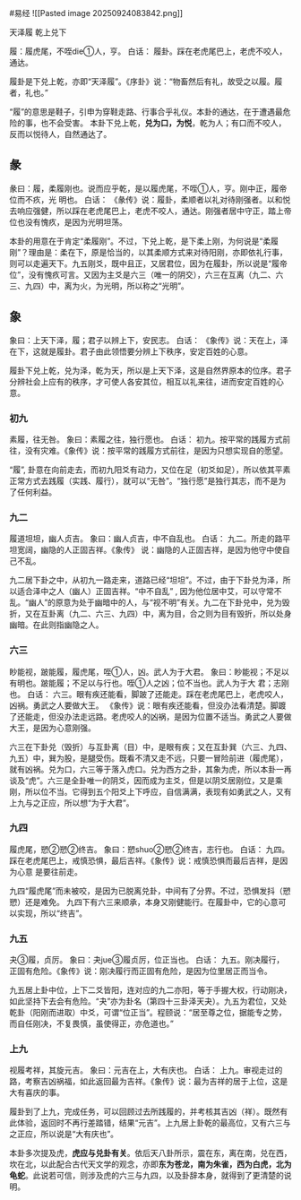 #易经 
![[Pasted image 20250924083842.png]]

天泽履   乾上兑下


履：履虎尾，不咥die①人，亨。
白话：
履卦。踩在老虎尾巴上，老虎不咬人，通达。

履卦是下兑上乾，亦即“天泽履”。《序卦》说：“物畜然后有礼，故受之以履。履者，礼也。”

“履”的意思是鞋子，引申为穿鞋走路、行事合乎礼仪。本卦的通达，在于遭遇最危险的事，也不会受害。
本卦下兑上乾，**兑为口，为悦**，乾为人；有口而不咬人，反而以悦待人，自然通达了。


## 彖
彖曰：履，柔履刚也。说而应乎乾，是以履虎尾，不咥①人，亨。刚中正，履帝位而不疚，光
明也。
白话：
《彖传》说：履卦，柔顺者以礼对待刚强者。以和悦去响应强健，所以踩在老虎尾巴上，老虎不咬人，通达。刚强者居中守正，踏上帝位也没有愧疚，是因为光明坦荡。

本卦的用意在于肯定“柔履刚”。不过，下兑上乾，是下柔上刚，为何说是“柔履刚”？理由是：柔在下，原是恰当的，以其柔顺方式来对待阳刚，亦即依礼行事，则可以走遍天下。九五刚爻，既中且正，又居君位，因为在履卦，所以说是“履帝位”，没有愧疚可言。又因为主爻是六三（唯一的阴交），六三在互离（九二、六三、九四）中，离为火，为光明，所以称之“光明”。


## 象
象曰：上天下泽，履；君子以辨上下，安民志。
白话：
《象传》说：天在上，泽在下，这就是履卦。君子由此领悟要分辨上下秩序，安定百姓的心意。
 
履卦下兑上乾，兑为泽，乾为天，所以是上天下泽，这是自然界原本的位序。君子分辨社会上应有的秩序，才可使人各安其位，相互以礼来往，进而安定百姓的心意。


### 初九
素履，往无咎。
象曰：素履之往，独行愿也。
白话：
初九。按平常的践履方式前往，没有灾难。《象传》说：按平常的践履方式前往，是因为只想实现自的愿望。

“履”, 卦意在向前走去，而初九阳爻有动力，又位在足（初爻如足），所以依其平素正常方式去践履（实践、履行），就可以“无咎”。“独行愿”是独行其志，而不是为了任何利益。


### 九二
履道坦坦，幽人贞吉。
象曰：幽人贞吉，中不自乱也。
白话：
九二。所走的路平坦宽阔，幽隐的人正固吉祥。《象传》 说：幽隐的人正固吉祥，是因为他守中使自己不乱。
 
九二居下卦之中，从初九一路走来，道路已经“坦坦”。不过，由于下卦兑为泽，所以适合泽中之人（幽人）正固吉祥。“中不自乱” , 因为他位居中艾，可以守常不乱。“幽人”的原意为处于幽暗中的人，与“视不明”有关。九二在下卦兑中，兑为毁折，又在互卦离（九二、六三、九四）中，离为目，合之则为目有毁折，所以处身幽暗。在此则指幽隐之人。


### 六三
眇能视，跛能履，履虎尾，咥①人，凶。武人为于大君。
象曰：眇能视；不足以有明也。跛能履；不足以与行也。咥①人之凶；位不当也。武人为于大
君；志刚也。
白话：
六三。眼有疾还能看，脚跛了还能走。踩在老虎尾巴上，老虎咬人，凶祸。勇武之人要做大王。
《象传》说：眼有疾还能看，但没办法看清楚。脚踱了还能走，但没办法走远路。老虎咬人的凶祸，是因为位置不适当。勇武之人要做大王，是因为心意刚强。
 
六三在下卦兑（毁折）与互卦离（目）中，是眼有疾；又在互卦巽（六三、九四、九五）中，巽为股，是腿受伤。既看不清又走不远，只要一冒险前进（履虎尾），就有凶祸。兑为口，六三等于落入虎口。兑为西方之卦，其象为虎，所以本卦一再谈及“虎”。六三是全卦唯一的阴爻，因而成为主爻，但是以阴爻居刚位，又是乘刚，所以位不当。它得到五个阳爻上下呼应，自信满满，表现有如勇武之人，又有上九与之正应，所以想“为于大君”。


### 九四
履虎尾，愬②愬②终吉。
象曰：愬shuo②愬②终吉，志行也。
白话：
九四。踩在老虎尾巴上，戒慎恐惧，最后吉祥。《象传》说：戒慎恐惧而最后吉祥，是因为心意
是要往前走。
 
九四“履虎尾”而未被咬，是因为已脱离兑卦，中间有了分界。不过，恐惧发抖（愬愬）还是难免。
九四下有六三来顺承，本身又刚健能行。在履卦中，它的心意可以实现，所以“终吉”。


### 九五
夬③履，贞厉。
象曰：夬jue③履贞厉，位正当也。
白话：
九五。刚决履行，正固有危险。《象传》说：刚决履行而正固有危险，是因为位里居正而当令。
 
九五居上卦中位，上下二爻皆阳，连对应的九二亦阳，等于手握大权，行动刚决，如此坚持下去会有危险。“夬”亦为卦名（第四十三卦泽天夬）。九五为君位，又处乾卦（阳刚而进取）中爻，可谓“位正当”。程颐说：“居至尊之位，据能专之势，而自任刚决，不复畏慎，虽使得正，亦危道也。”


### 上九
视履考祥，其旋元吉。
象曰：元吉在上，大有庆也。
白话：
上九。审视走过的路，考察吉凶祸福，如此返回最为吉祥。《象传》说：最为吉祥的居于上位，这是大有喜庆的事。
 
履卦到了上九，完成任务，可以回顾过去所践履的，并考核其吉凶（祥）。既然有此体验，返回时不再行差踏错，结果“元吉”。上九居上卦乾的最高位，又有六三与之正应，所以说是“大有庆也”。


本卦多次提及虎，**虎应与兑卦有关**。依后天八卦所示，震在东，离在南，兑在西，坎在北，以此配合古代天文学的观念，亦即**东为苍龙，南为朱雀，西为白虎，北为龟蛇**。此说若可信，则涉及虎的六三与九四，以及卦辞本身，就得到了更清楚的说明。























